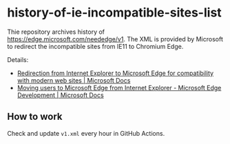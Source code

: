 # history-of-ie-incompatible-sites-list

Thie repository archives history of https://edge.microsoft.com/neededge/v1.
The XML is provided by Microsoft to redirect the incompatible sites from IE11 to Chromium Edge.

Details:
-  [Redirection from Internet Explorer to Microsoft Edge for compatibility with modern web sites \| Microsoft Docs](https://docs.microsoft.com/en-us/deployedge/edge-learnmore-neededge)
- [Moving users to Microsoft Edge from Internet Explorer \- Microsoft Edge Development \| Microsoft Docs](https://docs.microsoft.com/en-us/microsoft-edge/web-platform/ie-to-microsoft-edge-redirection)

## How to work

Check and update `v1.xml` every hour in GitHub Actions.
